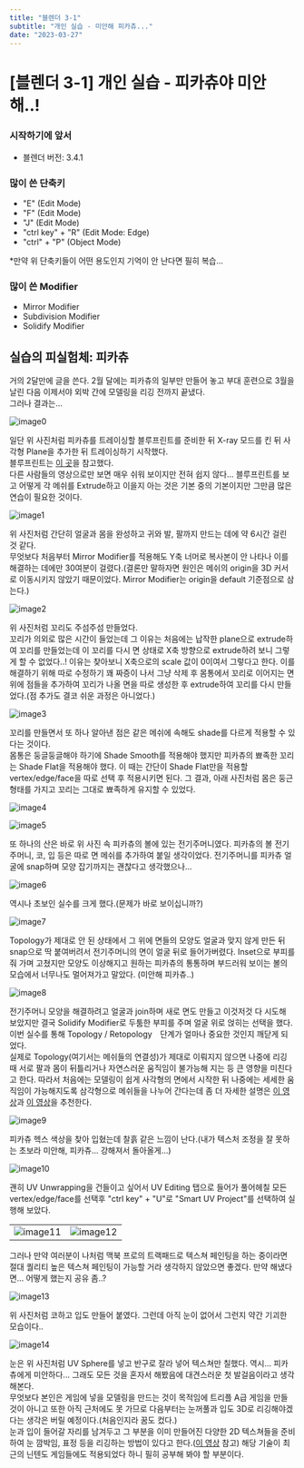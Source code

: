 ```yaml
---
title: "블렌더 3-1"
subtitle: "개인 실습 - 미안해 피카츄..."
date: "2023-03-27"
---
```


# [블렌더 3-1] 개인 실습 - 피카츄야 미안해..!

### 시작하기에 앞서

- 블렌더 버전: 3.4.1

### 많이 쓴 단축키

- "E" (Edit Mode)
- "F" (Edit Mode)
- "J" (Edit Mode)
- "ctrl key" + "R" (Edit Mode: Edge)
- "ctrl" + "P" (Object Mode)

*만약 위 단축키들이 어떤 용도인지 기억이 안 난다면 필히 복습...

### 많이 쓴 Modifier

- Mirror Modifier
- Subdivision Modifier
- Solidify Modifier

## 실습의 피실험체: 피카츄

거의 2달만에 글을 쓴다. 2월 달에는 피카츄의 일부만 만들어 놓고 부대 훈련으로 3월을 날린 다음 이제서야 외박 간에 모델링을 리깅 전까지 끝냈다.<br/>
그러나 결과는...

![image0](/images/blender/20230327/img0.png)

일단 위 사진처럼 피카츄를 트레이싱할 블루프린트를 준비한 뒤 X-ray 모드를 킨 뒤 사각형 Plane을 추가한 뒤 트레이싱하기 시작했다.<br/>
블루프린트는 [이 곳](https://www.dimensions.com/element/pikachu)을 참고했다.<br/>
다른 사람들의 영상으로만 보면 매우 쉬워 보이지만 전혀 쉽지 않다... 블루프린트를 보고 어떻게 각 메쉬를 Extrude하고 이을지 아는 것은 기본 중의 기본이지만 그만큼 많은 연습이 필요한 것이다.

![image1](/images/blender/20230327/img1.png)

위 사진처럼 간단히 얼굴과 몸을 완성하고 귀와 발, 팔까지 만드는 데에 약 6시간 걸린 것 같다.<br/>
무엇보다 처음부터 Mirror Modifier를 적용해도 Y축 너머로 복사본이 안 나타나 이를 해결하는 데에만 30여분이 걸렸다.(결론만 말하자면 원인은 메쉬의 origin을 3D 커서로 이동시키지 않았기 때문이었다. Mirror Modifier는 origin을 default 기준점으로 삼는다.)<br/>

![image2](/images/blender/20230327/img2.png)

위 사진처럼 꼬리도 주섬주섬 만들었다.<br/>
꼬리가 의외로 많은 시간이 들었는데 그 이유는 처음에는 납작한 plane으로 extrude하여 꼬리를 만들었는데 이 꼬리를 다시 면 상태로 X축 방향으로 extrude하려 보니 그렇게 할 수 없었다..!
이유는 찾아보니 X축으로의 scale 값이 0이여서 그렇다고 한다. 이를 해결하기 위해 따로 수정하기 꽤 짜증이 나서 그냥 삭제 후 몸통에서 꼬리로 이어지는 면 위에 점들을 추가하여 꼬리가 나올 면을 따로 생성한 후 extrude하여 꼬리를 다시 만들었다.(점 추가도 결코 쉬운 과정은 아니었다.)

![image3](/images/blender/20230327/img3.png)

꼬리를 만들면서 또 하나 알아낸 점은 같은 메쉬에 속해도 shade를 다르게 적용할 수 있다는 것이다.<br/>
몸통은 둥글둥글해야 하기에 Shade Smooth를 적용해야 했지만 피카츄의 뾰족한 꼬리는 Shade Flat을 적용해야 했다. 이 때는 간단이 Shade Flat만을 적용할 vertex/edge/face을 따로 선택 후 적용시키면 된다.
그 결과, 아래 사진처럼 몸은 둥근 형태를 가지고 꼬리는 그대로 뾰족하게 유지할 수 있었다.

![image4](/images/blender/20230327/img4.png)

![image5](/images/blender/20230327/img5.png)

또 하나의 산은 바로 위 사진 속 피카츄의 볼에 있는 전기주머니였다. 피카츄의 볼 전기주머니, 코, 입 등은 따로 면 메쉬를 추가하여 붙일 생각이었다. 전기주머니를 피카츄 얼굴에 snap하며 모양 잡기까지는 괜찮다고 생각했으나...<br/>

![image6](/images/blender/20230327/img6.png)

역시나 초보인 실수를 크게 했다.(문제가 바로 보이십니까?)

![image7](/images/blender/20230327/img7.png)

Topology가 제대로 안 된 상태에서 그 위에 면들의 모양도 얼굴과 맞지 않게 만든 뒤 snap으로 딱 붙여버려서 전기주머니의 면이 얼굴 뒤로 들어가버렸다. Inset으로 부피를 줘 가며 고쳤지만 모양도 이상해지고 원하는 피카츄의 통통하며 부드러워 보이는 볼의 모습에서 너무나도 멀어져가고 말았다. (미안해 피카츄..)

![image8](/images/blender/20230327/img8.png)

전기주머니 모양을 해결하려고 얼굴과 join하며 새로 면도 만들고 이것저것 다 시도해 보았지만 결국 Solidify Modifier로 두툼한 부피를 주며 얼굴 위로 얹히는 선택을 했다. 이번 실수를 통해 Topology / Retopology　단계가 얼마나 중요한 것인지 깨닫게 되었다.<br/>
실제로 Topology(여기서는 메쉬들의 연결성)가 제대로 이뤄지지 않으면 나중에 리깅 때 서로 팔과 몸이 뒤틀리거나 자연스러운 움직임이 불가능해 지는 등 큰 영향을 미친다고 한다. 따라서 처음에는 모델링이 쉽게 사각형의 면에서 시작한 뒤 나중에는 세세한 움직임이 가능해지도록 삼각형으로 메쉬들을 나누어 간다는데 좀 더 자세한 설명은 [이 영상](https://www.youtube.com/watch?v=S4YNiImIgPs)과 [이 영상](https://www.youtube.com/watch?v=xo9JRPhGi68)을 추천한다.

![image9](/images/blender/20230327/img9.png)

피카츄 헥스 색상을 찾아 입혔는데 찰흙 같은 느낌이 난다.(내가 텍스처 조정을 잘 못하는 초보라 미안해, 피카츄... 강해져서 돌아올게...)

![image10](/images/blender/20230327/img10.png)

괜히 UV Unwrapping을 건들이고 싶어서 UV Editing 탭으로 들어가 풀어헤칠 모든 vertex/edge/face를 선택후 "ctrl key" + "U"로 "Smart UV Project"를 선택하여 실행해 보았다.

| | |
| :--- | ---: |
| ![image11](/images/blender/20230327/image11.png) | ![image12](/images/blender/20230327/image12.png) |

그러나 만약 여러분이 나처럼 맥북 프로의 트랙패드로 텍스쳐 페인팅을 하는 중이라면 절대 퀄리티 높은 텍스쳐 페인팅이 가능할 거라 생각하지 않았으면 좋겠다. 만약 해냈다면... 어떻게 했는지 공유 좀..?

![image13](/images/blender/20230327/img13.png)

위 사진처럼 코하고 입도 만들어 붙였다. 그런데 아직 눈이 없어서 그런지 약간 기괴한 모습이다..

![image14](/images/blender/20230327/img14.png)

눈은 위 사진처럼 UV Sphere를 넣고 반구로 잘라 넣어 텍스쳐만 칠했다. 역시... 피카츄에게 미안하다... 그래도 모든 것을 혼자서 해봤음에 대견스러운 첫 발걸음이라고 생각해본다.<br/>
무엇보다 본인은 게임에 넣을 모델링을 만드는 것이 목적임에 트리플 A급 게임을 만들 것이 아니고 또한 아직 근처에도 못 가므로 다음부터는 눈꺼풀과 입도 3D로 리깅해야겠다는 생각은 버릴 예정이다.(처음인지라 꿈도 컸다.)<br/>
눈과 입이 들어갈 자리를 남겨두고 그 부분을 이미 만들어진 다양한 2D 텍스쳐들을 준비하여 눈 깜박임, 표정 등을 리깅하는 방법이 있다고 한다.([이 영상](https://www.youtube.com/watch?v=-GtAFAfe5tU&list=PLzVGLyH55UdtnZ2VhVMLA30SWRM2od0Hi&index=30) 참고) 해당 기술이 최근의 닌텐도 게임들에도 적용되었다 하니 필히 공부해 봐야 할 부분이다.
